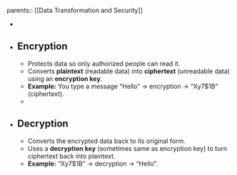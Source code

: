 parents:: [[Data Transformation and Security]]

-
- ## Encryption
	- Protects data so only authorized people can read it.
	- Converts **plaintext** (readable data) into **ciphertext** (unreadable data) using an **encryption key**.
	- **Example:** You type a message “Hello” → encryption → “Xy7$1B” (ciphertext).
	-
- ## Decryption
	- Converts the encrypted data back to its original form.
	- Uses a **decryption key** (sometimes same as encryption key) to turn ciphertext back into plaintext.
	- **Example:** “Xy7$1B” → decryption → “Hello”.